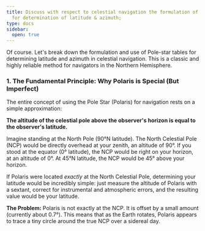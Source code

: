 ```yaml
---
title: Discuss with respect to celestial navigation the formulation of Pole-star tables
  for determination of latitude & azimuth;
type: docs
sidebar:
  open: true
---
```


Of course. Let's break down the formulation and use of Pole-star tables for determining latitude and azimuth in celestial navigation. This is a classic and highly reliable method for navigators in the Northern Hemisphere.

### 1. The Fundamental Principle: Why Polaris is Special (But Imperfect)

The entire concept of using the Pole Star (Polaris) for navigation rests on a simple approximation:

**The altitude of the celestial pole above the observer's horizon is equal to the observer's latitude.**

Imagine standing at the North Pole (90°N latitude). The North Celestial Pole (NCP) would be directly overhead at your zenith, an altitude of 90°. If you stood at the equator (0° latitude), the NCP would be right on your horizon, at an altitude of 0°. At 45°N latitude, the NCP would be 45° above your horizon.

If Polaris were located *exactly* at the North Celestial Pole, determining your latitude would be incredibly simple: just measure the altitude of Polaris with a sextant, correct for instrumental and atmospheric errors, and the resulting value would be your latitude.

**The Problem:** Polaris is not exactly at the NCP. It is offset by a small amount (currently about 0.7°). This means that as the Earth rotates, Polaris appears to trace a tiny circle around the true NCP over a sidereal day.

